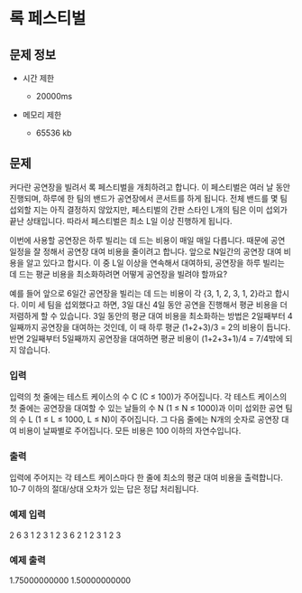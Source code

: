 # 록 페스티벌

## 문제 정보
* 시간 제한
	- 20000ms

* 메모리 제한
	- 65536 kb


## 문제

커다란 공연장을 빌려서 록 페스티벌을 개최하려고 합니다. 이 페스티벌은 여러 날 동안 진행되며, 하루에 한 팀의 밴드가 공연장에서 콘서트를 하게 됩니다. 전체 밴드를 몇 팀 섭외할 지는 아직 결정하지 않았지만, 페스티벌의 간판 스타인 L개의 팀은 이미 섭외가 끝난 상태입니다. 따라서 페스티벌은 최소 L일 이상 진행하게 됩니다.

이번에 사용할 공연장은 하루 빌리는 데 드는 비용이 매일 매일 다릅니다. 때문에 공연 일정을 잘 정해서 공연장 대여 비용을 줄이려고 합니다. 앞으로 N일간의 공연장 대여 비용을 알고 있다고 합시다. 이 중 L일 이상을 연속해서 대여하되, 공연장을 하루 빌리는 데 드는 평균 비용을 최소화하려면 어떻게 공연장을 빌려야 할까요?

예를 들어 앞으로 6일간 공연장을 빌리는 데 드는 비용이 각 {3, 1, 2, 3, 1, 2}라고 합시다. 이미 세 팀을 섭외했다고 하면, 3일 대신 4일 동안 공연을 진행해서 평균 비용을 더 저렴하게 할 수 있습니다. 3일 동안의 평균 대여 비용을 최소화하는 방법은 2일째부터 4일째까지 공연장을 대여하는 것인데, 이 때 하루 평균 (1+2+3)/3 = 2의 비용이 듭니다. 반면 2일째부터 5일째까지 공연장을 대여하면 평균 비용이 (1+2+3+1)/4 = 7/4밖에 되지 않습니다.

### 입력

입력의 첫 줄에는 테스트 케이스의 수 C (C ≤ 100)가 주어집니다. 각 테스트 케이스의 첫 줄에는 공연장을 대여할 수 있는 날들의 수 N (1 ≤ N ≤ 1000)과 이미 섭외한 공연 팀의 수 L (1 ≤ L ≤ 1000, L ≤ N)이 주어집니다. 그 다음 줄에는 N개의 숫자로 공연장 대여 비용이 날짜별로 주어집니다. 모든 비용은 100 이하의 자연수입니다.

### 출력

입력에 주어지는 각 테스트 케이스마다 한 줄에 최소의 평균 대여 비용을 출력합니다. 10-7 이하의 절대/상대 오차가 있는 답은 정답 처리됩니다.

### 예제 입력
2
6 3
1 2 3 1 2 3 
6 2 
1 2 3 1 2 3


### 예제 출력

1.75000000000
1.50000000000
